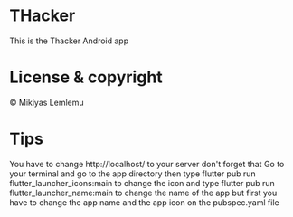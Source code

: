 # THacker

This is the Thacker Android app 

# License & copyright

© Mikiyas Lemlemu

# Tips
You have to change http://localhost/ to your server don't forget that
Go to your terminal and go to the app directory then type flutter pub run flutter_launcher_icons:main to change the icon and type flutter pub run flutter_launcher_name:main to change the name of the app but first you have to change the app name and the app icon on the pubspec.yaml file 
